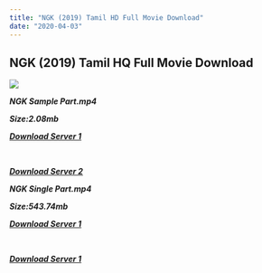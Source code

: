```yaml
---
title: "NGK (2019) Tamil HD Full Movie Download"
date: "2020-04-03"
---
```


## NGK (2019) Tamil HQ Full Movie Download

[![](https://1.bp.blogspot.com/-IZ-rdQq4sUI/XPEUrGCEMAI/AAAAAAAAAFA/xzZPdc9Z0gE4O002T1iOTVhMVcUw92HxwCLcBGAs/s640/3b53c963-674c-4d7b-a172-803ea6847032.jpeg)](https://1.bp.blogspot.com/-IZ-rdQq4sUI/XPEUrGCEMAI/AAAAAAAAAFA/xzZPdc9Z0gE4O002T1iOTVhMVcUw92HxwCLcBGAs/s1600/3b53c963-674c-4d7b-a172-803ea6847032.jpeg)

**_NGK Sample Part.mp4_**

**_Size:2.08mb_**

**_[Download Server 1](http://b7.wetransfer.vip/files/Tamil{fd620c6e78cfff08ebfb4d2d3131a235617ba7e0206610644c5f25f325d4dc51}20Movies/Tamil{fd620c6e78cfff08ebfb4d2d3131a235617ba7e0206610644c5f25f325d4dc51}202019{fd620c6e78cfff08ebfb4d2d3131a235617ba7e0206610644c5f25f325d4dc51}20Movies/NGK{fd620c6e78cfff08ebfb4d2d3131a235617ba7e0206610644c5f25f325d4dc51}20(2019)/NGK{fd620c6e78cfff08ebfb4d2d3131a235617ba7e0206610644c5f25f325d4dc51}20(2019){fd620c6e78cfff08ebfb4d2d3131a235617ba7e0206610644c5f25f325d4dc51}20Proper{fd620c6e78cfff08ebfb4d2d3131a235617ba7e0206610644c5f25f325d4dc51}20HDRip/NGK{fd620c6e78cfff08ebfb4d2d3131a235617ba7e0206610644c5f25f325d4dc51}20Sample{fd620c6e78cfff08ebfb4d2d3131a235617ba7e0206610644c5f25f325d4dc51}20(640x360).mp4)_** 

**_[  
](http://b7.wetransfer.vip/files/Tamil{fd620c6e78cfff08ebfb4d2d3131a235617ba7e0206610644c5f25f325d4dc51}20Movies/Tamil{fd620c6e78cfff08ebfb4d2d3131a235617ba7e0206610644c5f25f325d4dc51}202019{fd620c6e78cfff08ebfb4d2d3131a235617ba7e0206610644c5f25f325d4dc51}20Movies/NGK{fd620c6e78cfff08ebfb4d2d3131a235617ba7e0206610644c5f25f325d4dc51}20(2019)/NGK{fd620c6e78cfff08ebfb4d2d3131a235617ba7e0206610644c5f25f325d4dc51}20(2019){fd620c6e78cfff08ebfb4d2d3131a235617ba7e0206610644c5f25f325d4dc51}20Proper{fd620c6e78cfff08ebfb4d2d3131a235617ba7e0206610644c5f25f325d4dc51}20HDRip/NGK{fd620c6e78cfff08ebfb4d2d3131a235617ba7e0206610644c5f25f325d4dc51}20Sample{fd620c6e78cfff08ebfb4d2d3131a235617ba7e0206610644c5f25f325d4dc51}20(640x360).mp4)_**

**_[Download Server 2](http://b7.wetransfer.vip/files/Tamil{fd620c6e78cfff08ebfb4d2d3131a235617ba7e0206610644c5f25f325d4dc51}20Movies/Tamil{fd620c6e78cfff08ebfb4d2d3131a235617ba7e0206610644c5f25f325d4dc51}202019{fd620c6e78cfff08ebfb4d2d3131a235617ba7e0206610644c5f25f325d4dc51}20Movies/NGK{fd620c6e78cfff08ebfb4d2d3131a235617ba7e0206610644c5f25f325d4dc51}20(2019)/NGK{fd620c6e78cfff08ebfb4d2d3131a235617ba7e0206610644c5f25f325d4dc51}20(2019){fd620c6e78cfff08ebfb4d2d3131a235617ba7e0206610644c5f25f325d4dc51}20Proper{fd620c6e78cfff08ebfb4d2d3131a235617ba7e0206610644c5f25f325d4dc51}20HDRip/NGK{fd620c6e78cfff08ebfb4d2d3131a235617ba7e0206610644c5f25f325d4dc51}20Sample{fd620c6e78cfff08ebfb4d2d3131a235617ba7e0206610644c5f25f325d4dc51}20(640x360).mp4)_**

**_NGK Single Part.mp4_**

**_Size:543.74mb_**

**_[Download Server 1](http://b7.wetransfer.vip/files/Tamil{fd620c6e78cfff08ebfb4d2d3131a235617ba7e0206610644c5f25f325d4dc51}20Movies/Tamil{fd620c6e78cfff08ebfb4d2d3131a235617ba7e0206610644c5f25f325d4dc51}202019{fd620c6e78cfff08ebfb4d2d3131a235617ba7e0206610644c5f25f325d4dc51}20Movies/NGK{fd620c6e78cfff08ebfb4d2d3131a235617ba7e0206610644c5f25f325d4dc51}20(2019)/NGK{fd620c6e78cfff08ebfb4d2d3131a235617ba7e0206610644c5f25f325d4dc51}20(2019){fd620c6e78cfff08ebfb4d2d3131a235617ba7e0206610644c5f25f325d4dc51}20Proper{fd620c6e78cfff08ebfb4d2d3131a235617ba7e0206610644c5f25f325d4dc51}20HDRip/NGK{fd620c6e78cfff08ebfb4d2d3131a235617ba7e0206610644c5f25f325d4dc51}20Single{fd620c6e78cfff08ebfb4d2d3131a235617ba7e0206610644c5f25f325d4dc51}20Part{fd620c6e78cfff08ebfb4d2d3131a235617ba7e0206610644c5f25f325d4dc51}20(640x360).mp4)_**

**_[  
](http://b7.wetransfer.vip/files/Tamil{fd620c6e78cfff08ebfb4d2d3131a235617ba7e0206610644c5f25f325d4dc51}20Movies/Tamil{fd620c6e78cfff08ebfb4d2d3131a235617ba7e0206610644c5f25f325d4dc51}202019{fd620c6e78cfff08ebfb4d2d3131a235617ba7e0206610644c5f25f325d4dc51}20Movies/NGK{fd620c6e78cfff08ebfb4d2d3131a235617ba7e0206610644c5f25f325d4dc51}20(2019)/NGK{fd620c6e78cfff08ebfb4d2d3131a235617ba7e0206610644c5f25f325d4dc51}20(2019){fd620c6e78cfff08ebfb4d2d3131a235617ba7e0206610644c5f25f325d4dc51}20Proper{fd620c6e78cfff08ebfb4d2d3131a235617ba7e0206610644c5f25f325d4dc51}20HDRip/NGK{fd620c6e78cfff08ebfb4d2d3131a235617ba7e0206610644c5f25f325d4dc51}20Single{fd620c6e78cfff08ebfb4d2d3131a235617ba7e0206610644c5f25f325d4dc51}20Part{fd620c6e78cfff08ebfb4d2d3131a235617ba7e0206610644c5f25f325d4dc51}20(640x360).mp4)_**

**_[Download Server 1](http://b7.wetransfer.vip/files/Tamil{fd620c6e78cfff08ebfb4d2d3131a235617ba7e0206610644c5f25f325d4dc51}20Movies/Tamil{fd620c6e78cfff08ebfb4d2d3131a235617ba7e0206610644c5f25f325d4dc51}202019{fd620c6e78cfff08ebfb4d2d3131a235617ba7e0206610644c5f25f325d4dc51}20Movies/NGK{fd620c6e78cfff08ebfb4d2d3131a235617ba7e0206610644c5f25f325d4dc51}20(2019)/NGK{fd620c6e78cfff08ebfb4d2d3131a235617ba7e0206610644c5f25f325d4dc51}20(2019){fd620c6e78cfff08ebfb4d2d3131a235617ba7e0206610644c5f25f325d4dc51}20Proper{fd620c6e78cfff08ebfb4d2d3131a235617ba7e0206610644c5f25f325d4dc51}20HDRip/NGK{fd620c6e78cfff08ebfb4d2d3131a235617ba7e0206610644c5f25f325d4dc51}20Single{fd620c6e78cfff08ebfb4d2d3131a235617ba7e0206610644c5f25f325d4dc51}20Part{fd620c6e78cfff08ebfb4d2d3131a235617ba7e0206610644c5f25f325d4dc51}20(640x360).mp4)_**
